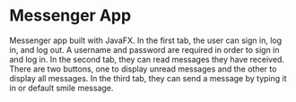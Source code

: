 # Messenger App
Messenger app built with JavaFX. In the first tab, the user can sign in, log in, and log out. A username and password are required in order to sign in and log in. In the second tab, they can read messages they have received. There are two buttons, one to display unread messages and the other to display all messages. In the third tab, they can send a message by typing it in or default smile message.
